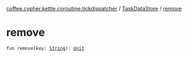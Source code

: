[coffee.cypher.kettle.coroutine.tickdispatcher](../index.md) / [TaskDataStore](index.md) / [remove](./remove.md)

# remove

`fun remove(key: `[`String`](https://kotlinlang.org/api/latest/jvm/stdlib/kotlin/-string/index.html)`): `[`Unit`](https://kotlinlang.org/api/latest/jvm/stdlib/kotlin/-unit/index.html)